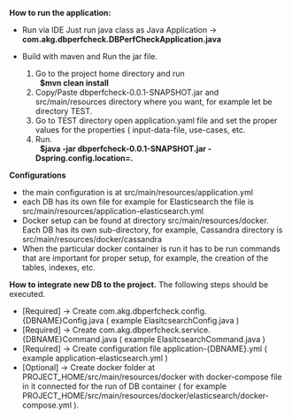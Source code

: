 **How to run the application:**

- Run via IDE
  Just run java class as Java Application -> **com.akg.dbperfcheck.DBPerfCheckApplication.java**

- Build with maven and Run the jar file.<br/>
  1. Go to the project home directory and run<br/>
  	&nbsp;&nbsp;**$mvn clean install**<br/>
  2. Copy/Paste dbperfcheck-0.0.1-SNAPSHOT.jar and src/main/resources directory where you want, for example let be directory TEST.<br/>
  3. Go to TEST directory open application.yaml file and set the proper values for the properties ( input-data-file, use-cases, etc.<br/>
  4. Run.<br/>
    &nbsp;&nbsp;**$java -jar dbperfcheck-0.0.1-SNAPSHOT.jar -Dspring.config.location=.**<br/>


**Configurations**
  - the main configuration is at src/main/resources/application.yml
  - each DB has its own file for example for Elasticsearch the file is src/main/resources/application-elasticsearch.yml  
  - Docker setup can be found at directory src/main/resources/docker. Each DB has its own sub-directory, for example, Cassandra directory is src/main/resources/docker/cassandra
  - When the particular docker container is run it has to be run commands that are important for proper setup, for example, the creation of the tables, indexes, etc.


**How to integrate new DB to the project.**
  The following steps should be executed.
  - [Required] -> Create com.akg.dbperfcheck.config.{DBNAME}Config.java ( example ElasitcsearchConfig.java )
  - [Required] -> Create com.akg.dbperfcheck.service.{DBNAME}Command.java ( example ElasitcsearchCommand.java )
  - [Required] -> Create configuration file application-{DBNAME}.yml  ( example application-elasticsearch.yml )
  - [Optional] -> Create docker folder at PROJECT_HOME/src/main/resources/docker with docker-compose file in it connected for the run of DB container ( for example PROJECT_HOME/src/main/resources/docker/elasticsearch/docker-compose.yml ). 